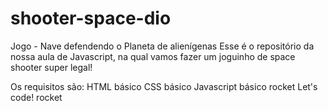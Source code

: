 # shooter-space-dio
Jogo - Nave defendendo o Planeta de alienígenas
Esse é o repositório da nossa aula de Javascript, na qual vamos fazer um joguinho de space shooter super legal!

Os requisitos são:
HTML básico
CSS básico
Javascript básico
rocket Let's code! rocket
